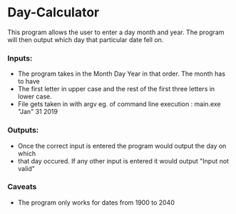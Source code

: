# Day-Calculator
This program allows the user to enter a day month and year. The program will then output which day that particular date fell on.

### Inputs:
- The program takes in the Month Day Year in that order. The month has to have
- The first letter in upper case and the rest of the first three letters in lower case.
- File gets taken in with argv eg. of command line execution : main.exe "Jan" 31 2019

### Outputs:
- Once the correct input is entered the program would output the day on which
- that day occured. If any other input is entered it would output "Input not valid"

### Caveats
- The program only works for dates from 1900 to 2040
